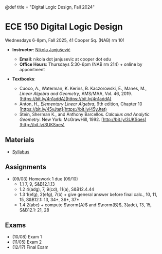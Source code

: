 @def title = "Digital Logic Design, Fall 2024"

# ECE 150 Digital Logic Design

Wednesdays 6-8pm, Fall 2025, 41 Cooper Sq. (NAB) rm 101

* **Instructor**: [Nikola Janjušević](/)
    - **Email**: nikola dot janjusevic at cooper dot edu
    - **Office Hours**: Thursdays 5:30-6pm (NAB rm 214) + online by appointment

* **Textbooks**: 
    - Cuoco, A., Waterman, K. Kerins, B. Kaczorowski, E., Manes, M., *Linear Algebra and Geometry*, AMS/MAA, Vol. 46, 2019. [https://bit.ly/4n1addA](https://bit.ly/4n1addA)
    - Anton, H., *Elementary Linear Algebra*, 9th edition, Chapter 10 [https://bit.ly/45yJtet](https://bit.ly/45yJtet) 
    - Stein, Sherman K., and Anthony Barcellos. *Calculus and Analytic Geometry*. New York: McGrawHill, 1992. [http://bit.ly/3UKSqes](http://bit.ly/3UKSqes)


## Materials 
- [Syllabus](/assets/ma11025/syllabus.pdf)

## Assignments
- (09/03) Homework 1 due (09/10)
    * 1.1 7, 9, S&B12.1.13 
    * 1.2 4(adg), 7, 9(cd), 11(a), S&B12.4.44
    * 1.3 1(efg), 2(efg), 7(b) + give general answer before final calc., 10, 11, 15, S&B12.1: 13, 34\*, 36\*, 37\*
    * 1.4 2(abc) + compute $\norm{A}$ and $\norm{B}$, 3(ade), 13, 15, S&B12.1: 21, 28

## Exams
- (10/08) Exam 1
- (11/05) Exam 2
- (12/17) Final Exam

